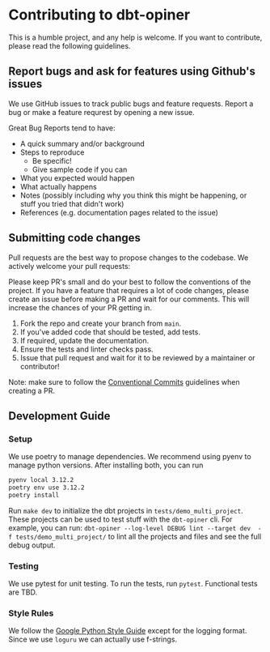 # Contributing to dbt-opiner

This is a humble project, and any help is welcome. If you want to contribute, please read the following guidelines.

## Report bugs and ask for features using Github's issues
We use GitHub issues to track public bugs and feature requests.
Report a bug or make a feature requrest by opening a new issue.

Great Bug Reports tend to have:
 - A quick summary and/or background
 - Steps to reproduce
    - Be specific!
    - Give sample code if you can
- What you expected would happen
- What actually happens
-  Notes (possibly including why you think this might be happening, or stuff you tried that didn't work)
-  References (e.g. documentation pages related to the issue)

## Submitting code changes
Pull requests are the best way to propose changes to the codebase. We actively welcome your pull requests:

Please keep PR's small and do your best to follow the conventions of the project. If you have a feature that requires a lot of code changes, please create an issue before making a PR and wait for our comments. This will increase the chances of your PR getting in.

1. Fork the repo and create your branch from `main`.
2. If you've added code that should be tested, add tests.
3. If required, update the documentation.
4. Ensure the tests and linter checks pass.
5. Issue that pull request and wait for it to be reviewed by a maintainer or contributor!

Note: make sure to follow the [Conventional Commits](https://www.conventionalcommits.org/en/v1.0.0/) guidelines when creating a PR.

## Development Guide

### Setup
We use poetry to manage dependencies. We recommend using pyenv to manage python versions.
After installing both, you can run

```bash
pyenv local 3.12.2
poetry env use 3.12.2
poetry install
```

Run `make dev` to initialize the dbt projects in `tests/demo_multi_project`.
These projects can be used to test stuff with the `dbt-opiner` cli.
For example, you can run: `dbt-opiner --log-level DEBUG lint --target dev  -f tests/demo_multi_project/` to lint all the projects and files and see the full debug output.

### Testing
We use pytest for unit testing. To run the tests, run `pytest`.
Functional tests are TBD.

### Style Rules
We follow the [Google Python Style Guide](https://google.github.io/styleguide/pyguide.html) except for the logging format. Since we use `loguru` we can actually use f-strings.
